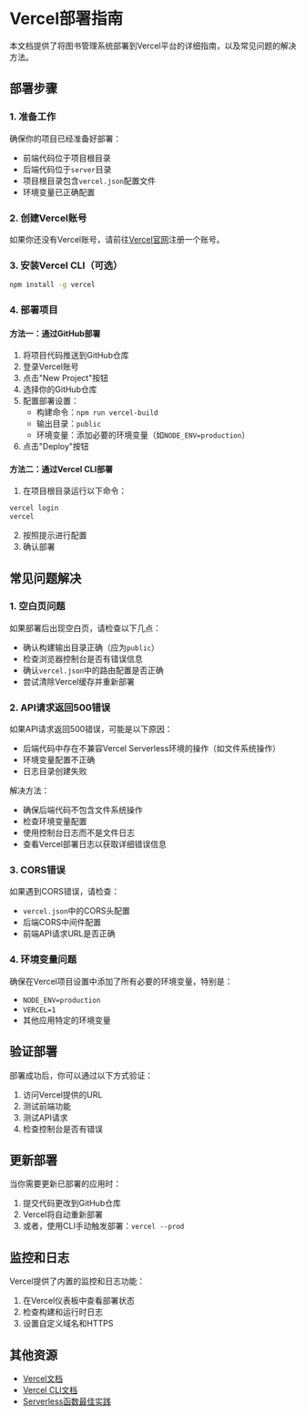 # Vercel部署指南

本文档提供了将图书管理系统部署到Vercel平台的详细指南，以及常见问题的解决方法。

## 部署步骤

### 1. 准备工作

确保你的项目已经准备好部署：

- 前端代码位于项目根目录
- 后端代码位于`server`目录
- 项目根目录包含`vercel.json`配置文件
- 环境变量已正确配置

### 2. 创建Vercel账号

如果你还没有Vercel账号，请前往[Vercel官网](https://vercel.com)注册一个账号。

### 3. 安装Vercel CLI（可选）

```bash
npm install -g vercel
```

### 4. 部署项目

#### 方法一：通过GitHub部署

1. 将项目代码推送到GitHub仓库
2. 登录Vercel账号
3. 点击"New Project"按钮
4. 选择你的GitHub仓库
5. 配置部署设置：
   - 构建命令：`npm run vercel-build`
   - 输出目录：`public`
   - 环境变量：添加必要的环境变量（如`NODE_ENV=production`）
6. 点击"Deploy"按钮

#### 方法二：通过Vercel CLI部署

1. 在项目根目录运行以下命令：

```bash
vercel login
vercel
```

2. 按照提示进行配置
3. 确认部署

## 常见问题解决

### 1. 空白页问题

如果部署后出现空白页，请检查以下几点：

- 确认构建输出目录正确（应为`public`）
- 检查浏览器控制台是否有错误信息
- 确认`vercel.json`中的路由配置是否正确
- 尝试清除Vercel缓存并重新部署

### 2. API请求返回500错误

如果API请求返回500错误，可能是以下原因：

- 后端代码中存在不兼容Vercel Serverless环境的操作（如文件系统操作）
- 环境变量配置不正确
- 日志目录创建失败

解决方法：

- 确保后端代码不包含文件系统操作
- 检查环境变量配置
- 使用控制台日志而不是文件日志
- 查看Vercel部署日志以获取详细错误信息

### 3. CORS错误

如果遇到CORS错误，请检查：

- `vercel.json`中的CORS头配置
- 后端CORS中间件配置
- 前端API请求URL是否正确

### 4. 环境变量问题

确保在Vercel项目设置中添加了所有必要的环境变量，特别是：

- `NODE_ENV=production`
- `VERCEL=1`
- 其他应用特定的环境变量

## 验证部署

部署成功后，你可以通过以下方式验证：

1. 访问Vercel提供的URL
2. 测试前端功能
3. 测试API请求
4. 检查控制台是否有错误

## 更新部署

当你需要更新已部署的应用时：

1. 提交代码更改到GitHub仓库
2. Vercel将自动重新部署
3. 或者，使用CLI手动触发部署：`vercel --prod`

## 监控和日志

Vercel提供了内置的监控和日志功能：

1. 在Vercel仪表板中查看部署状态
2. 检查构建和运行时日志
3. 设置自定义域名和HTTPS

## 其他资源

- [Vercel文档](https://vercel.com/docs)
- [Vercel CLI文档](https://vercel.com/docs/cli)
- [Serverless函数最佳实践](https://vercel.com/docs/functions/serverless-functions)